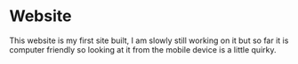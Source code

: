 # Website
This website is my first site built, I am slowly still working on it but so far it is computer friendly so looking at it from the mobile device is a little quirky. 
